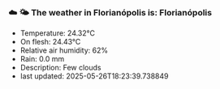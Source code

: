 ### ☁️ 🌤️  The weather in Florianópolis is: Florianópolis

- Temperature: 24.32°C
- On flesh: 24.43°C
- Relative air humidity: 62%
- Rain: 0.0 mm
- Description: Few clouds
- last updated: 2025-05-26T18:23:39.738849
